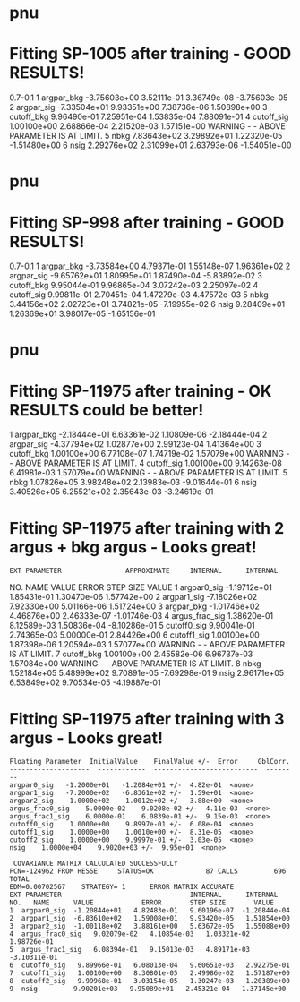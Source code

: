 # pnu
# Fitting SP-1005 after training - GOOD RESULTS!
0.7-0.1
   1  argpar_bkg  -3.75603e+00   3.52111e-01   3.36749e-08  -3.75603e-05
   2  argpar_sig  -7.33504e+01   9.93351e+00   7.38736e-06   1.50898e+00
   3  cutoff_bkg   9.96490e-01   7.25951e-04   1.53835e-04   7.88091e-01
   4  cutoff_sig   1.00100e+00   2.68866e-04   2.21520e-03   1.57151e+00
                                 WARNING -   - ABOVE PARAMETER IS AT LIMIT.
   5  nbkg         7.83643e+02   3.29892e+01   1.22320e-05  -1.51480e+00
   6  nsig         2.29276e+02   2.31099e+01   2.63793e-06  -1.54051e+00

# pnu
# Fitting SP-998 after training - GOOD RESULTS!
0.7-0.1
   1  argpar_bkg  -3.73584e+00   4.79371e-01   1.55148e-07   1.96361e+02
   2  argpar_sig  -9.65762e+01   1.80995e+01   1.87490e-04  -5.83892e-02
   3  cutoff_bkg   9.95044e-01   9.96865e-04   3.07242e-03   2.25097e-02
   4  cutoff_sig   9.99811e-01   2.70451e-04   1.47279e-03   4.47572e-03
   5  nbkg         3.44156e+02   2.02723e+01   3.74821e-05  -7.19955e-02
   6  nsig         9.28409e+01   1.26369e+01   3.98017e-05  -1.65156e-01

# pnu
# Fitting SP-11975 after training - OK RESULTS could be better!
   1  argpar_bkg  -2.18444e+01   6.63361e-02   1.10809e-06  -2.18444e-04
   2  argpar_sig  -4.37794e+02   1.02877e+00   2.99123e-04   1.41364e+00
   3  cutoff_bkg   1.00100e+00   6.77108e-07   1.74719e-02   1.57079e+00
                                 WARNING -   - ABOVE PARAMETER IS AT LIMIT.
   4  cutoff_sig   1.00100e+00   9.14263e-08   6.41981e-03   1.57079e+00
                                 WARNING -   - ABOVE PARAMETER IS AT LIMIT.
   5  nbkg         1.07826e+05   3.98248e+02   2.13983e-03  -9.01644e-01
   6  nsig         3.40526e+05   6.25521e+02   2.35643e-03  -3.24619e-01

# Fitting SP-11975 after training with 2 argus + bkg argus - Looks great!
    EXT PARAMETER                APPROXIMATE     INTERNAL      INTERNAL
  NO.   NAME      VALUE            ERROR       STEP SIZE       VALUE
   1  argpar0_sig  -1.19712e+01   1.85431e-01   1.30470e-06   1.57742e+00
   2  argpar1_sig  -7.18026e+02   7.92330e+00   5.01166e-06   1.51724e+00
   3  argpar_bkg  -1.01746e+02   4.46876e+00   2.46333e-07  -1.01746e-03
   4  argus_frac_sig   1.38620e-01   8.12589e-03   1.50836e-04  -8.10286e-01
   5  cutoff0_sig   9.90041e-01   2.74365e-03   5.00000e-01   2.84426e+00
   6  cutoff1_sig   1.00100e+00   1.87398e-06   1.20594e-03   1.57077e+00
                                 WARNING -   - ABOVE PARAMETER IS AT LIMIT.
   7  cutoff_bkg   1.00100e+00   2.45582e-06   6.96737e-03   1.57084e+00
                                 WARNING -   - ABOVE PARAMETER IS AT LIMIT.
   8  nbkg         1.52184e+05   5.48999e+02   9.70891e-05  -7.69298e-01
   9  nsig         2.96171e+05   6.53849e+02   9.70534e-05  -4.19887e-01

# Fitting SP-11975 after training with 3 argus - Looks great!
    Floating Parameter  InitialValue    FinalValue +/-  Error     GblCorr.
    --------------------  ------------  --------------------------  --------
    argpar0_sig   -1.2000e+01   -1.2084e+01 +/-  4.82e-01  <none>
    argpar1_sig   -7.2000e+02   -6.8361e+02 +/-  1.59e+01  <none>
    argpar2_sig   -1.0000e+02   -1.0012e+02 +/-  3.88e+00  <none>
    argus_frac0_sig    5.0000e-02    9.0208e-02 +/-  4.11e-03  <none>
    argus_frac1_sig    6.0000e-01    6.0839e-01 +/-  9.15e-03  <none>
    cutoff0_sig    1.0000e+00    9.8997e-01 +/-  6.08e-04  <none>
    cutoff1_sig    1.0000e+00    1.0010e+00 +/-  8.31e-05  <none>
    cutoff2_sig    1.0000e+00    9.9997e-01 +/-  3.03e-05  <none>
    nsig    1.0000e+04    9.9020e+03 +/-  9.95e+01  <none>

     COVARIANCE MATRIX CALCULATED SUCCESSFULLY
    FCN=-124962 FROM HESSE     STATUS=OK             87 CALLS         696 TOTAL
    EDM=0.00702567    STRATEGY= 1      ERROR MATRIX ACCURATE
    EXT PARAMETER                                INTERNAL      INTERNAL
    NO.   NAME      VALUE            ERROR       STEP SIZE       VALUE
    1  argpar0_sig  -1.20844e+01   4.82483e-01   9.60196e-07  -1.20844e-04
    2  argpar1_sig  -6.83610e+02   1.59008e+01   9.93420e-05   1.51854e+00
    3  argpar2_sig  -1.00118e+02   3.88161e+00   5.63672e-05   1.55088e+00
    4  argus_frac0_sig   9.02079e-02   4.10854e-03   1.03321e-02   1.98726e-01
    5  argus_frac1_sig   6.08394e-01   9.15013e-03   4.89171e-03  -3.10311e-01
    6  cutoff0_sig   9.89966e-01   6.08013e-04   9.60651e-03   2.92275e-01
    7  cutoff1_sig   1.00100e+00   8.30801e-05   2.49986e-02   1.57187e+00
    8  cutoff2_sig   9.99968e-01   3.03154e-05   1.30247e-03   1.20389e+00
    9  nsig         9.90201e+03   9.95089e+01   2.45321e-04  -1.37145e+00



